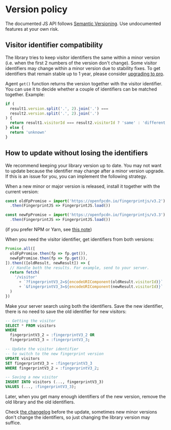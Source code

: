 # Version policy

The documented JS API follows [Semantic Versioning](https://semver.org).
Use undocumented features at your own risk.

## Visitor identifier compatibility

The library tries to keep visitor identifiers the same within a minor version (i.e. when the first 2 numbers of the version don't change).
Some visitor identifiers may change within a minor version due to stability fixes.
To get identifiers that remain stable up to 1 year, please consider [upgrading to pro](https://dashboard.fingerprint.com).

Agent `get()` function returns the version together with the visitor identifier.
You can use it to decide whether a couple of identifiers can be matched together.
Example:

```js
if (
  result1.version.split('.', 2).join('.') ===
  result2.version.split('.', 2).join('.')
) {
  return result1.visitorId === result2.visitorId ? 'same' : 'different'
} else {
  return 'unknown'
}
```

## How to update without losing the identifiers

We recommend keeping your library version up to date.
You may not want to update because the identifier may change after a minor version upgrade.
If this is an issue for you, you can implement the following strategy.

When a new minor or major version is released, install it together with the current version:

```ts
const oldFpPromise = import('https://openfpcdn.io/fingerprintjs/v3.2')
  .then(FingerprintJS => FingerprintJS.load())

const newFpPromise = import('https://openfpcdn.io/fingerprintjs/v3.3')
  .then(FingerprintJS => FingerprintJS.load())
```

(if you prefer NPM or Yarn, see [this note](https://stackoverflow.com/a/56495651/1118709))

When you need the visitor identifier, get identifiers from both versions:

```js
Promise.all([
  oldFpPromise.then(fp => fp.get()),
  newFpPromise.then(fp => fp.get()),
]).then(([oldResult, newResult]) => {
  // Handle both the results. For example, send to your server.
  return fetch(
    '/visitor'
      + `?fingerprintV3_2=${encodeURIComponent(oldResult.visitorId)}`
      + `&fingerprintV3_3=${encodeURIComponent(newResult.visitorId)}`
  )
})
```

Make your server search using both the identifiers.
Save the new identifier, there is no need to save the old identifier for new visitors:

```sql
-- Getting the visitor
SELECT * FROM visitors
WHERE
  fingerprintV3_2 = :fingerprintV3_2 OR
  fingerprintV3_3 = :fingerprintV3_3;

-- Update the visitor identifier
-- to switch to the new fingerprint version
UPDATE visitors
SET fingerprintV3_3 = :fingerprintV3_3
WHERE fingerprintV3_2 = :fingerprintV3_2;

-- Saving a new visitor
INSERT INTO visitors (..., fingerprintV3_3)
VALUES (..., :fingerprintV3_3);
```

Later, when you get many enough identifiers of the new version, remove the old library and the old identifiers.

Check [the changelog](https://github.com/fingerprintjs/fingerprintjs/releases) before the update, sometimes new minor
versions don't change the identifiers, so just changing the library version may suffice.
